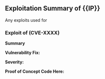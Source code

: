 ## Exploitation Summary of {{IP}}

Any exploits used for 

### Exploit of (CVE-XXXX)

**Summary**

**Vulnerability Fix:**

**Severity:**

**Proof of Concept Code Here:**
